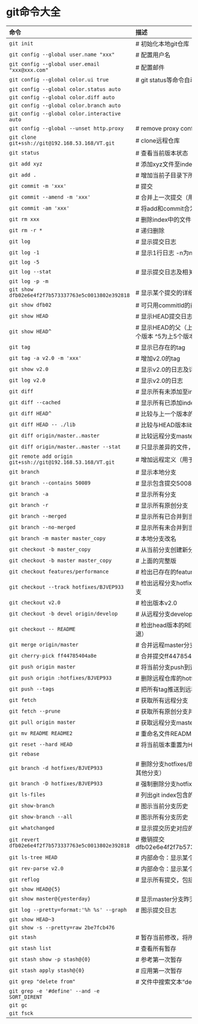 # git命令大全

| 命令                                                        | 描述                                                                |
| :---------------------------------------------------------- | :------------------------------------------------------------------ |
| `git init`                                                  | # 初始化本地git仓库（创建新仓库）                                   |
| `git config --global user.name "xxx"`                       | # 配置用户名                                                        |
| `git config --global user.email "xxx@xxx.com"`              | # 配置邮件                                                          |
| `git config --global color.ui true`                         | # git status等命令自动着色                                          |
| `git config --global color.status auto`                     |
| `git config --global color.diff auto`                       |
| `git config --global color.branch auto`                     |
| `git config --global color.interactive auto`                |
| `git config --global --unset http.proxy`                    | # remove  proxy configuration on git                                |
| `git clone git+ssh://git@192.168.53.168/VT.git`             | # clone远程仓库                                                     |
| `git status`                                                | # 查看当前版本状态（是否修改）                                      |
| `git add xyz`                                               | # 添加xyz文件至index                                                |
| `git add .`                                                 | # 增加当前子目录下所有更改过的文件至index                           |
| `git commit -m 'xxx'`                                       | # 提交                                                              |
| `git commit --amend -m 'xxx'`                               | # 合并上一次提交（用于反复修改）                                    |
| `git commit -am 'xxx'`                                      | # 将add和commit合为一步                                             |
| `git rm xxx`                                                | # 删除index中的文件                                                 |
| `git rm -r *`                                               | # 递归删除                                                          |
| `git log`                                                   | # 显示提交日志                                                      |
| `git log -1`                                                | # 显示1行日志 -n为n行                                               |
| `git log -5`                                                |
| `git log --stat`                                            | # 显示提交日志及相关变动文件                                        |
| `git log -p -m`                                             |
| `git show dfb02e6e4f2f7b573337763e5c0013802e392818`         | # 显示某个提交的详细内容                                            |
| `git show dfb02`                                            | # 可只用commitId的前几位                                            |
| `git show HEAD`                                             | # 显示HEAD提交日志                                                  |
| `git show HEAD^`                                            | # 显示HEAD的父（上一个版本）的提交日志 ^^为上两个版本 ^5为上5个版本 |
| `git tag`                                                   | # 显示已存在的tag                                                   |
| `git tag -a v2.0 -m 'xxx'`                                  | # 增加v2.0的tag                                                     |
| `git show v2.0`                                             | # 显示v2.0的日志及详细内容                                          |
| `git log v2.0`                                              | # 显示v2.0的日志                                                    |
| `git diff`                                                  | # 显示所有未添加至index的变更                                       |
| `git diff --cached`                                         | # 显示所有已添加index但还未commit的变更                             |
| `git diff HEAD^`                                            | # 比较与上一个版本的差异                                            |
| `git diff HEAD -- ./lib`                                    | # 比较与HEAD版本lib目录的差异                                       |
| `git diff origin/master..master`                            | # 比较远程分支master上有本地分支master上没有的                      |
| `git diff origin/master..master --stat`                     | # 只显示差异的文件，不显示具体内容                                  |
| `git remote add origin git+ssh://git@192.168.53.168/VT.git` | # 增加远程定义（用于push/pull/fetch）                               |
| `git branch`                                                | # 显示本地分支                                                      |
| `git branch --contains 50089`                               | # 显示包含提交50089的分支                                           |
| `git branch -a`                                             | # 显示所有分支                                                      |
| `git branch -r`                                             | # 显示所有原创分支                                                  |
| `git branch --merged`                                       | # 显示所有已合并到当前分支的分支                                    |
| `git branch --no-merged`                                    | # 显示所有未合并到当前分支的分支                                    |
| `git branch -m master master_copy`                          | # 本地分支改名                                                      |
| `git checkout -b master_copy`                               | # 从当前分支创建新分支master_copy并检出                             |
| `git checkout -b master master_copy`                        | # 上面的完整版                                                      |
| `git checkout features/performance`                         | # 检出已存在的features/performance分支                              |
| `git checkout --track hotfixes/BJVEP933`                    | # 检出远程分支hotfixes/BJVEP933并创建本地跟踪分支                   |
| `git checkout v2.0`                                         | # 检出版本v2.0                                                      |
| `git checkout -b devel origin/develop`                      | # 从远程分支develop创建新本地分支devel并检出                        |
| `git checkout -- README`                                    | # 检出head版本的README文件（可用于修改错误回退）                    |
| `git merge origin/master`                                   | # 合并远程master分支至当前分支                                      |
| `git cherry-pick ff44785404a8e`                             | # 合并提交ff44785404a8e的修改                                       |
| `git push origin master`                                    | # 将当前分支push到远程master分支                                    |
| `git push origin :hotfixes/BJVEP933`                        | # 删除远程仓库的hotfixes/BJVEP933分支                               |
| `git push --tags`                                           | # 把所有tag推送到远程仓库                                           |
| `git fetch`                                                 | # 获取所有远程分支（不更新本地分支，另需merge）                     |
| `git fetch --prune`                                         | # 获取所有原创分支并清除服务器上已删掉的分支                        |
| `git pull origin master`                                    | # 获取远程分支master并merge到当前分支                               |
| `git mv README README2`                                     | # 重命名文件README为README2                                         |
| `git reset --hard HEAD`                                     | # 将当前版本重置为HEAD（通常用于merge失败回退）                     |
| `git rebase`                                                |
| `git branch -d hotfixes/BJVEP933`                           | # 删除分支hotfixes/BJVEP933（本分支修改已合并到其他分支）           |
| `git branch -D hotfixes/BJVEP933`                           | # 强制删除分支hotfixes/BJVEP933                                     |
| `git ls-files`                                              | # 列出git index包含的文件                                           |
| `git show-branch`                                           | # 图示当前分支历史                                                  |
| `git show-branch --all`                                     | # 图示所有分支历史                                                  |
| `git whatchanged`                                           | # 显示提交历史对应的文件修改                                        |
| `git revert dfb02e6e4f2f7b573337763e5c0013802e392818`       | # 撤销提交dfb02e6e4f2f7b573337763e5c0013802e392818                  |
| `git ls-tree HEAD`                                          | # 内部命令：显示某个git对象                                         |
| `git rev-parse v2.0`                                        | # 内部命令：显示某个ref对于的SHA1 HASH                              |
| `git reflog`                                                | # 显示所有提交，包括孤立节点                                        |
| `git show HEAD@{5}`                                         |
| `git show master@{yesterday}`                               | # 显示master分支昨天的状态                                          |
| `git log --pretty=format:'%h %s' --graph`                   | # 图示提交日志                                                      |
| `git show HEAD~3`                                           |
| `git show -s --pretty=raw 2be7fcb476`                       |
| `git stash`                                                 | # 暂存当前修改，将所有至为HEAD状态                                  |
| `git stash list`                                            | # 查看所有暂存                                                      |
| `git stash show -p stash@{0}`                               | # 参考第一次暂存                                                    |
| `git stash apply stash@{0}`                                 | # 应用第一次暂存                                                    |
| `git grep "delete from"`                                    | # 文件中搜索文本“delete from”                                       |
| `git grep -e '#define' --and -e SORT_DIRENT`                |
| `git gc`                                                    |
| `git fsck`                                                  |
